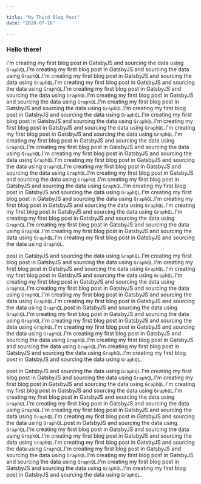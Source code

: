 ```yaml
---

title: "My Third Blog Post"
date: "2020-07-16"

---
```


### Hello there!

I'm creating my first blog post in GatsbyJS and sourcing the data using `GraphQL`.I'm creating my first blog post in GatsbyJS and sourcing the data using `GraphQL`.I'm creating my first blog post in GatsbyJS and sourcing the data using `GraphQL`.I'm creating my first blog post in GatsbyJS and sourcing the data using `GraphQL`.I'm creating my first blog post in GatsbyJS and sourcing the data using `GraphQL`.I'm creating my first blog post in GatsbyJS and sourcing the data using `GraphQL`.I'm creating my first blog post in GatsbyJS and sourcing the data using `GraphQL`.I'm creating my first blog post in GatsbyJS and sourcing the data using `GraphQL`.I'm creating my first blog post in GatsbyJS and sourcing the data using `GraphQL`.I'm creating my first blog post in GatsbyJS and sourcing the data using `GraphQL`.I'm creating my first blog post in GatsbyJS and sourcing the data using `GraphQL`.I'm creating my first blog post in GatsbyJS and sourcing the data using `GraphQL`.I'm creating my first blog post in GatsbyJS and sourcing the data using `GraphQL`.I'm creating my first blog post in GatsbyJS and sourcing the data using `GraphQL`.I'm creating my first blog post in GatsbyJS and sourcing the data using `GraphQL`.I'm creating my first blog post in GatsbyJS and sourcing the data using `GraphQL`.I'm creating my first blog post in GatsbyJS and sourcing the data using `GraphQL`.I'm creating my first blog post in GatsbyJS and sourcing the data using `GraphQL`.I'm creating my first blog post in GatsbyJS and sourcing the data using `GraphQL`.I'm creating my first blog post in GatsbyJS and sourcing the data using `GraphQL`.I'm creating my first blog post in GatsbyJS and sourcing the data using `GraphQL`.I'm creating my first blog post in GatsbyJS and sourcing the data using `GraphQL`.I'm creating my first blog post in GatsbyJS and sourcing the data using `GraphQL`.I'm creating my first blog post in GatsbyJS and sourcing the data using `GraphQL`.I'm creating my first blog post in GatsbyJS and sourcing the data using `GraphQL`.I'm creating my first blog post in GatsbyJS and sourcing the data using `GraphQL`.

post in GatsbyJS and sourcing the data using `GraphQL`.I'm creating my first blog post in GatsbyJS and sourcing the data using `GraphQL`.I'm creating my first blog post in GatsbyJS and sourcing the data using `GraphQL`.I'm creating my first blog post in GatsbyJS and sourcing the data using `GraphQL`.I'm creating my first blog post in GatsbyJS and sourcing the data using `GraphQL`.I'm creating my first blog post in GatsbyJS and sourcing the data using `GraphQL`.I'm creating my first blog post in GatsbyJS and sourcing the data using `GraphQL`.I'm creating my first blog post in GatsbyJS and sourcing the data using `GraphQL`.post in GatsbyJS and sourcing the data using `GraphQL`.I'm creating my first blog post in GatsbyJS and sourcing the data using `GraphQL`.I'm creating my first blog post in GatsbyJS and sourcing the data using `GraphQL`.I'm creating my first blog post in GatsbyJS and sourcing the data using `GraphQL`.I'm creating my first blog post in GatsbyJS and sourcing the data using `GraphQL`.I'm creating my first blog post in GatsbyJS and sourcing the data using `GraphQL`.I'm creating my first blog post in GatsbyJS and sourcing the data using `GraphQL`.I'm creating my first blog post in GatsbyJS and sourcing the data using `GraphQL`.

post in GatsbyJS and sourcing the data using `GraphQL`.I'm creating my first blog post in GatsbyJS and sourcing the data using `GraphQL`.I'm creating my first blog post in GatsbyJS and sourcing the data using `GraphQL`.I'm creating my first blog post in GatsbyJS and sourcing the data using `GraphQL`.I'm creating my first blog post in GatsbyJS and sourcing the data using `GraphQL`.I'm creating my first blog post in GatsbyJS and sourcing the data using `GraphQL`.I'm creating my first blog post in GatsbyJS and sourcing the data using `GraphQL`.I'm creating my first blog post in GatsbyJS and sourcing the data using `GraphQL`.post in GatsbyJS and sourcing the data using `GraphQL`.I'm creating my first blog post in GatsbyJS and sourcing the data using `GraphQL`.I'm creating my first blog post in GatsbyJS and sourcing the data using `GraphQL`.I'm creating my first blog post in GatsbyJS and sourcing the data using `GraphQL`.I'm creating my first blog post in GatsbyJS and sourcing the data using `GraphQL`.I'm creating my first blog post in GatsbyJS and sourcing the data using `GraphQL`.I'm creating my first blog post in GatsbyJS and sourcing the data using `GraphQL`.I'm creating my first blog post in GatsbyJS and sourcing the data using `GraphQL`.
